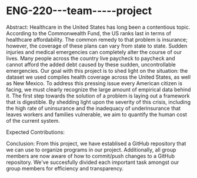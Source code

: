 # ENG-220---team-----project

Abstract:
Healthcare in the United States has long been a contentious topic. According to the Commonwealth Fund, the US ranks last in terms of healthcare affordability. The common remedy to that problem is insurance; however, the coverage of these plans can vary from state to state. Sudden injuries and medical emergencies can completely alter the course of our lives. Many people across the country live paycheck to paycheck and cannot afford the added debt caused by these sudden, uncontrollable emergencies. Our goal with this project is to shed light on the situation: the dataset we used compiles health coverage across the United States, as well as New Mexico. To address this pressing issue every American citizen is facing, we must clearly recognize the large amount of empirical data behind it. The first step towards the solution of a problem is laying out a framework that is digestible. By shedding light upon the severity of this crisis, including the high rate of uninsurance and the inadequacy of underinsurance that leaves workers and families vulnerable, we aim to quantify the human cost of the current system.

Expected Contributions:


Conclusion:
From this project, we have establised a GitHub repository that we can use to organize programs in our project. Additionally, all group members are now aware of how to commit/push changes to a GitHub repository. We've succesfully divided each important task amongst our group members for efficiency and transparency.
